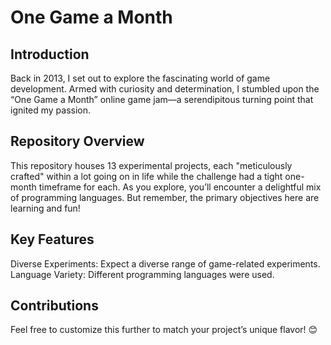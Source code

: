 # One Game a Month

## Introduction
Back in 2013, I set out to explore the fascinating world of game development. Armed with curiosity and determination, I stumbled upon the “One Game a Month” online game jam—a serendipitous turning point that ignited my passion.

## Repository Overview
This repository houses 13 experimental projects, each "meticulously crafted" within a lot going on in life while the challenge had a tight one-month timeframe for each. As you explore, you’ll encounter a delightful mix of programming languages. But remember, the primary objectives here are learning and fun!

## Key Features
Diverse Experiments: Expect a diverse range of game-related experiments.
Language Variety: Different programming languages were used.

## Contributions
Feel free to customize this further to match your project’s unique flavor! 😊
